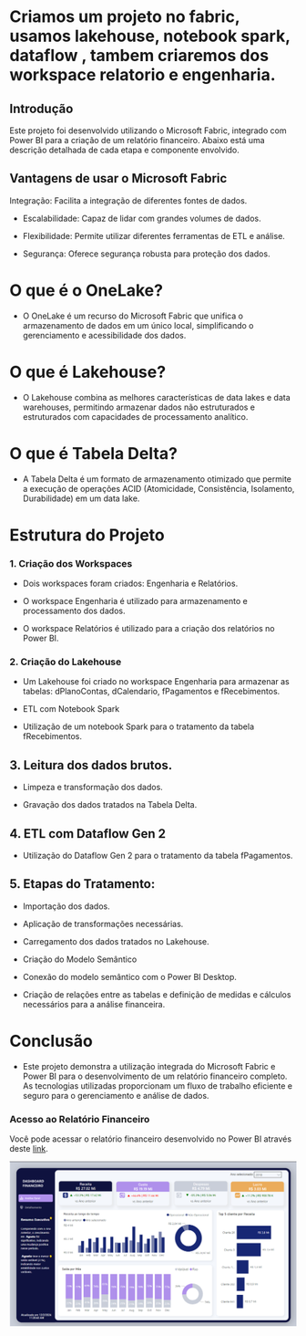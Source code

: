 

# Criamos um projeto no fabric, usamos lakehouse, notebook spark, dataflow , tambem criaremos dos workspace relatorio e engenharia.

## Introdução
Este projeto foi desenvolvido utilizando o Microsoft Fabric, integrado com Power BI para a criação de um relatório financeiro. Abaixo está uma descrição detalhada de cada etapa e componente envolvido.

## Vantagens de usar o Microsoft Fabric
Integração: Facilita a integração de diferentes fontes de dados.

- Escalabilidade: Capaz de lidar com grandes volumes de dados.

- Flexibilidade: Permite utilizar diferentes ferramentas de ETL e análise.

- Segurança: Oferece segurança robusta para proteção dos dados.

# O que é o OneLake?
- O OneLake é um recurso do Microsoft Fabric que unifica o armazenamento de dados em um único local, simplificando o gerenciamento e acessibilidade dos dados.

# O que é Lakehouse?
- O Lakehouse combina as melhores características de data lakes e data warehouses, permitindo armazenar dados não estruturados e estruturados com capacidades de processamento analítico.

# O que é Tabela Delta?
- A Tabela Delta é um formato de armazenamento otimizado que permite a execução de operações ACID (Atomicidade, Consistência, Isolamento, Durabilidade) em um data lake.

# Estrutura do Projeto
### 1. Criação dos Workspaces

* Dois workspaces foram criados: Engenharia e Relatórios.

* O workspace Engenharia é utilizado para armazenamento e processamento dos dados.

* O workspace Relatórios é utilizado para a criação dos relatórios no Power BI.

### 2. Criação do Lakehouse

* Um Lakehouse foi criado no workspace Engenharia para armazenar as tabelas: dPlanoContas, dCalendario, fPagamentos e fRecebimentos.

* ETL com Notebook Spark

* Utilização de um notebook Spark para o tratamento da tabela fRecebimentos.



## 3. Leitura dos dados brutos.

* Limpeza e transformação dos dados.

* Gravação dos dados tratados na Tabela Delta.

## 4. ETL com Dataflow Gen 2

* Utilização do Dataflow Gen 2 para o tratamento da tabela fPagamentos.

## 5. Etapas do Tratamento:

* Importação dos dados.

* Aplicação de transformações necessárias.

* Carregamento dos dados tratados no Lakehouse.

* Criação do Modelo Semântico

* Conexão do modelo semântico com o Power BI Desktop.

* Criação de relações entre as tabelas e definição de medidas e cálculos necessários para a análise financeira.

# Conclusão

- Este projeto demonstra a utilização integrada do Microsoft Fabric e Power BI para o desenvolvimento de um relatório financeiro completo.
As tecnologias utilizadas proporcionam um fluxo de trabalho eficiente e seguro para o gerenciamento e análise de dados.


### Acesso ao Relatório Financeiro
Você pode acessar o relatório financeiro desenvolvido no Power BI através deste [link](https://app.powerbi.com/reportEmbed?reportId=8bf27f2d-d683-4254-a2a0-5f7054c971fa&autoAuth=true&ctid=dc99190e-570a-495f-95c0-f63a23fc80de).


![Relatório_Financeiro](https://github.com/Robertofsouzas/Git-fabric/blob/main/Relatorio_financeiro.png)

